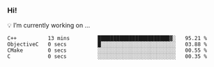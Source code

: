### Hi!

💡 I’m currently working on ...
<!--START_SECTION:waka-->

```text
C++          13 mins         ███████████████████████▓░   95.21 %
ObjectiveC   0 secs          █░░░░░░░░░░░░░░░░░░░░░░░░   03.88 %
CMake        0 secs          ░░░░░░░░░░░░░░░░░░░░░░░░░   00.55 %
C            0 secs          ░░░░░░░░░░░░░░░░░░░░░░░░░   00.35 %
```

<!--END_SECTION:waka-->

<!--
**lzfgary/lzfgary** is a ✨ _special_ ✨ repository because its `README.md` (this file) appears on your GitHub profile.

Here are some ideas to get you started:


- 🌱 I’m currently learning ...
- 👯 I’m looking to collaborate on ...
- 🤔 I’m looking for help with ...
- 💬 Ask me about ...
- 📫 How to reach me: ...
- 😄 Pronouns: ...
- ⚡ Fun fact: ...
-->
